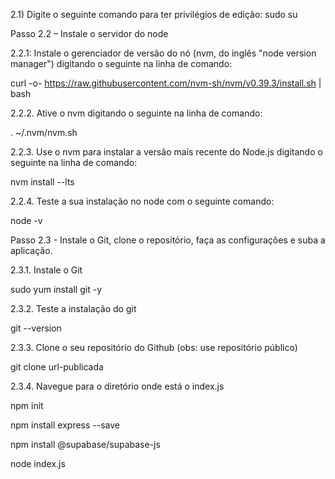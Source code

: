 2.1) Digite o seguinte comando para ter privilégios de edição:
sudo su

Passo 2.2 – Instale o servidor do node

2.2.1: Instale o gerenciador de versão do nó (nvm, do inglês "node version
manager") digitando o seguinte na linha de comando:

curl -o- https://raw.githubusercontent.com/nvm-sh/nvm/v0.39.3/install.sh | bash

2.2.2. Ative o nvm digitando o seguinte na linha de comando:

. ~/.nvm/nvm.sh

2.2.3. Use o nvm para instalar a versão mais recente do Node.js digitando o
seguinte na linha de comando:

nvm install --lts

2.2.4. Teste a sua instalação no node com o seguinte comando:

node -v

Passo 2.3 - Instale o Git, clone o repositório, faça as configurações e suba a
aplicação.

2.3.1. Instale o Git

sudo yum install git -y

2.3.2. Teste a instalação do git

git --version

2.3.3. Clone o seu repositório do Github (obs: use repositório público)

git clone url-publicada

2.3.4. Navegue para o diretório onde está o index.js

npm init

npm install express --save

npm install @supabase/supabase-js

node index.js
